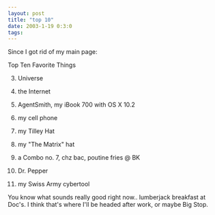 ```yaml
---
layout: post
title: "top 10"
date: 2003-1-19 0:3:0
tags: 
---
```


Since I got rid of my main page:





Top Ten Favorite Things



 

 

  3. Universe


  4. the Internet


  5. AgentSmith, my iBook 700 with OS X 10.2


  6. my cell phone


  7. my Tilley Hat


  8. my "The Matrix" hat


  9. a Combo no. 7, chz bac, poutine fries @ BK


  10. Dr. Pepper


  11. my Swiss Army cybertool






You know what sounds really good right now.. lumberjack breakfast at Doc's. I think that's where I'll be headed after work, or maybe Big Stop.




